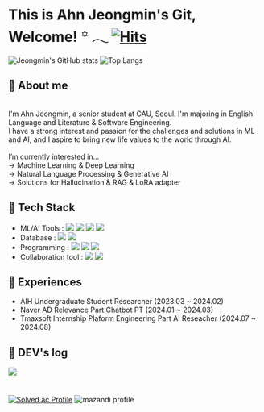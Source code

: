 # This is Ahn Jeongmin's Git, Welcome!  ꙳ 𓂃 [![Hits](https://hits.seeyoufarm.com/api/count/incr/badge.svg?url=https%3A%2F%2Fgithub.com%2FAhn-Jeongmin&count_bg=%2311AC78&title_bg=%23555555&icon=github.svg&icon_color=%231DB67F&title=%E0%B8%85+Hits+%E0%B8%85&edge_flat=false)](https://hits.seeyoufarm.com) 

![Jeongmin's GitHub stats](https://github-readme-stats.vercel.app/api?username=Ahn-Jeongmin&show_icons=true&theme=dracula)
![Top Langs](https://github-readme-stats.vercel.app/api/top-langs/?username=Ahn-Jeongmin&layout=compact&theme=dracula)



## 🌱 About me
<br> I'm Ahn Jeongmin, a senior student at CAU, Seoul. I'm majoring in English Language and Literature & Software Engineering. </br>
I have a strong interest and passion for the challenges and solutions in ML and AI, and I aspire to bring new life values to the world through AI.<br>  
I’m currently interested in...<br>
→ Machine Learning & Deep Learning<br> 
→ Natural Language Processing & Generative AI<br> 
→ Solutions for Hallucination & RAG & LoRA adapter<br> 

## 🌱 Tech Stack
- ML/AI Tools : <img src="https://img.shields.io/badge/pytorch-EE4C2C?style=for-the-badge&logo=pytorch&logoColor=white">&nbsp;<img src="https://img.shields.io/badge/tensorflow-FF6F00?style=for-the-badge&logo=tensorflow&logoColor=white">&nbsp;<img src="https://img.shields.io/badge/scikitlearn-F7931E?style=for-the-badge&logo=scikitlearn&logoColor=white">&nbsp;<img src="https://img.shields.io/badge/huggingface-FFD21E?style=for-the-badge&logo=huggingface&logoColor=white">
- Database : <img src="https://img.shields.io/badge/mysql-4479A1?style=for-the-badge&logo=mysql&logoColor=white">&nbsp;<img src="https://img.shields.io/badge/elasticsearch-005571?style=for-the-badge&logo=elasticsearch&logoColor=white">
- Programming : <img src="https://img.shields.io/badge/python-3776AB?style=for-the-badge&logo=python&logoColor=white">&nbsp;<img src="https://img.shields.io/badge/Java-007396?style=for-the-badge&logo=Java&logoColor=white">&nbsp;<img src="https://img.shields.io/badge/linux-FCC624?style=for-the-badge&logo=linux&logoColor=white">
- Collaboration tool : <img src="https://img.shields.io/badge/github-181717?style=for-the-badge&logo=github&logoColor=white">&nbsp;<img src="https://img.shields.io/badge/confluence-172B4D?style=for-the-badge&logo=confluence&logoColor=white"><br>  

## 🌱 Experiences
- AIH Undergraduate Student Researcher (2023.03 ~ 2024.02)
- Naver AD Relevance Part Chatbot PT (2024.01 ~ 2024.03)
- Tmaxsoft Internship Plaform Engineering Part AI Reseacher (2024.07 ~ 2024.08)

## 🌱 DEV's log 
<a href="https://tingmins-swdeliveryservice.tistory.com/">
        <img src="https://img.shields.io/badge/Tistory-EF3939?style=for-the-badge&logo=Tistory&logoColor=white"> 
</a>

# 
[![Solved.ac Profile](http://mazassumnida.wtf/api/v2/generate_badge?boj=jordie0209)](https://solved.ac/jordie0209/)
![mazandi profile](http://mazandi.herokuapp.com/api?handle=jordie0209&theme=warm)


